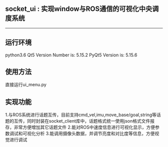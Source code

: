 ## socket_ui : 实现window与ROS通信的可视化中央调度系统
---

## 运行环境
python3.6
Qt5 Version Number is: 5.15.2
PyQt5 Version is: 5.15.6

## 使用方法
直接运行ui_menu.py

## 实现功能
1.与ROS系统进行话题互传，目前支持cmd_vel,imu,move_base/goal,string等话题的互传，同时封装在socket_client库中，话题格式统一使用json格式文件报存，非常方便增加其它话题文件
2.能对ROS中速度信息进行可视化显示，方便参数调试和可视化分析
3.能调用摄像头数据，并调节亮度和对比度等信息，方便视觉进行调试

